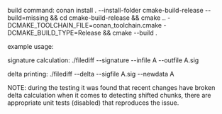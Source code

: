 build command:
conan install . --install-folder cmake-build-release --build=missing && cd cmake-build-release && cmake .. -DCMAKE_TOOLCHAIN_FILE=conan_toolchain.cmake -DCMAKE_BUILD_TYPE=Release && cmake --build .

example usage:

signature calculation:
./filediff --signature --infile A --outfile A.sig

delta printing:
./filediff --delta --sigfile A.sig --newdata A

NOTE: during the testing it was found that recent changes have broken delta calculation when it comes to detecting shifted chunks, there are appropriate unit tests (disabled) that reproduces the issue.
